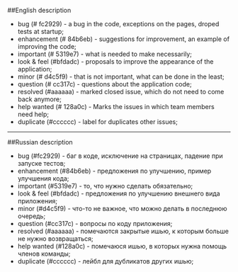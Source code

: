 ##English description
* bug (# fc2929) - a bug in the code, exceptions on the pages, droped tests at startup;
* enhancement (# 84b6eb) - suggestions for improvement, an example of improving the code;
* important (# 5319e7) - what is needed to make necessarily;
* look & feel (#bfdadc) - proposals to improve the appearance of the application;
* minor (# d4c5f9) - that is not important, what can be done in the least;
* question (# cc317c) - questions about the application code;
* resolved (#aaaaaa) - marked closed issue, which do not need to come back anymore;
* help wanted (# 128a0c) - Marks the issues in which team members need help;
* duplicate (#cccccc) - label for duplicates other issues;

***
##Russian description
* bug (#fc2929) - баг в коде, исключение на страницах, падение при запуске тестов;
* enhancement (#84b6eb) - предложения по улучшению, пример улучшения кода;
* important (#5319e7) - то, что нужно сделать обязательно;
* look & feel (#bfdadc) - предложения по улучшению внешнего вида приложения;
* minor (#d4c5f9) - что-то не важное, что можно делать в последнюю очередь;
* question (#cc317c) - вопросы по коду приложения;
* resolved (#aaaaaa) - помечаются закрытые ишью, к которым больше не нужно возвращаться;
* help wanted (#128a0c) - помечаюся ишью, в которых нужна помощь членов команды;
* duplicate (#cccccc) - лейбл для дубликатов других ишью;

